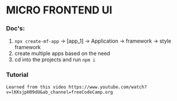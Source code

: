 # MICRO FRONTEND UI

### Doc's:

1. `npx create-mf-app` -> [app_1] -> Application -> framework -> style framework
2. create multiple apps based on the need
3. cd into the projects and run `npm i`

### Tutorial

    Learned from this video https://www.youtube.com/watch?v=lKKsjpH09dU&ab_channel=freeCodeCamp.org
